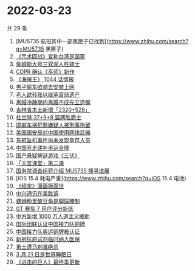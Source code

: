 # 2022-03-23

共 29 条

<!-- BEGIN ZHIHUSEARCH -->
<!-- 最后更新时间 Wed Mar 23 2022 21:19:57 GMT+0800 (China Standard Time) -->
1. [MU5735 航班其中一部黑匣子已找到](https://www.zhihu.com/search?q=MU5735 黑匣子)
1. [《咒术回战》宣称台湾是国家](https://www.zhihu.com/search?q=咒术回战)
1. [詹姆斯大号三双湖人胜骑士](https://www.zhihu.com/search?q=湖人)
1. [CDPR 确认《巫师》新作](https://www.zhihu.com/search?q=巫师3)
1. [《海贼王》 1044 话情报](https://www.zhihu.com/search?q=海贼王1044)
1. [男子偷车欲骑去安徽上网](https://www.zhihu.com/search?q=男子偷车上网)
1. [老人欲转账以继承富翁遗产](https://www.zhihu.com/search?q=老人被骗)
1. [离婚冷静期内离婚不成先立遗嘱](https://www.zhihu.com/search?q=离婚冷静期遗嘱)
1. [吉林省本土新增「2320+528」](https://www.zhihu.com/search?q=吉林疫情)
1. [杜兰特 37+9+8 篮网胜爵士](https://www.zhihu.com/search?q=篮网)
1. [邯郸车祸犯罪嫌疑人被刑事拘留](https://www.zhihu.com/search?q=邯郸车祸)
1. [美国国安局对中国使用网络武器](https://www.zhihu.com/search?q=美国国安局)
1. [东航坠机事件尚未发现幸存人员](https://www.zhihu.com/search?q=暂未发现幸存人员)
1. [中国竞走递补奥运金牌](https://www.zhihu.com/search?q=竞走金牌)
1. [国产悬疑解谜游戏《三伏》](https://www.zhihu.com/search?q=三伏)
1. [「天宫课堂」第二课](https://www.zhihu.com/search?q=天宫课堂)
1. [国务院调查组将介绍 MU5735 搜寻进展](https://www.zhihu.com/search?q=MU5735)
1. [iOS 15.4 耗电严重](https://www.zhihu.com/search?q=iOS 15.4 电池)
1. [《绍宋》漫画版面世](https://www.zhihu.com/search?q=绍宋漫画)
1. [中兴通讯在美胜诉](https://www.zhihu.com/search?q=中兴通讯)
1. [螺蛳粉里酸豆角是脚踩腌制](https://www.zhihu.com/search?q=酸豆角)
1. [GT 赛车 7 用户评分新低](https://www.zhihu.com/search?q=GT赛车7)
1. [中方新增 1000 万人道主义援助](https://www.zhihu.com/search?q=人道主义援助)
1. [国际田联认证中国接力队铜牌](https://www.zhihu.com/search?q=中国接力队铜牌)
1. [中国接力队奥运铜牌被认证](https://www.zhihu.com/search?q=中国接力队)
1. [新冠抗原试剂临时纳入医保](https://www.zhihu.com/search?q=新冠抗原试剂)
1. [勇士遭马刺准绝杀](https://www.zhihu.com/search?q=勇士)
1. [3 月 21 日是世界睡眠日](https://www.zhihu.com/search?q=世界睡眠日)
1. [《进击的巨人》最终季更新](https://www.zhihu.com/search?q=进击的巨人)
<!-- END ZHIHUSEARCH -->
